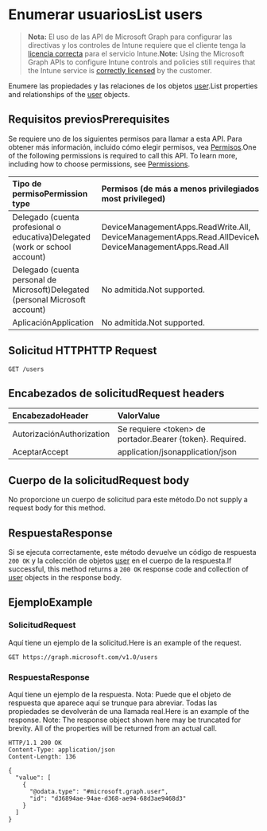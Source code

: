 # <a name="list-users"></a><span data-ttu-id="666b9-101">Enumerar usuarios</span><span class="sxs-lookup"><span data-stu-id="666b9-101">List users</span></span>

> <span data-ttu-id="666b9-102">**Nota:** El uso de las API de Microsoft Graph para configurar las directivas y los controles de Intune requiere que el cliente tenga la [licencia correcta](https://go.microsoft.com/fwlink/?linkid=839381) para el servicio Intune.</span><span class="sxs-lookup"><span data-stu-id="666b9-102">**Note:** Using the Microsoft Graph APIs to configure Intune controls and policies still requires that the Intune service is [correctly licensed](https://go.microsoft.com/fwlink/?linkid=839381) by the customer.</span></span>

<span data-ttu-id="666b9-103">Enumere las propiedades y las relaciones de los objetos [user](../resources/intune_mam_user.md).</span><span class="sxs-lookup"><span data-stu-id="666b9-103">List properties and relationships of the [user](../resources/intune_mam_user.md) objects.</span></span>
## <a name="prerequisites"></a><span data-ttu-id="666b9-104">Requisitos previos</span><span class="sxs-lookup"><span data-stu-id="666b9-104">Prerequisites</span></span>
<span data-ttu-id="666b9-p101">Se requiere uno de los siguientes permisos para llamar a esta API. Para obtener más información, incluido cómo elegir permisos, vea [Permisos](../../../concepts/permissions_reference.md).</span><span class="sxs-lookup"><span data-stu-id="666b9-p101">One of the following permissions is required to call this API. To learn more, including how to choose permissions, see [Permissions](../../../concepts/permissions_reference.md).</span></span>

|<span data-ttu-id="666b9-107">Tipo de permiso</span><span class="sxs-lookup"><span data-stu-id="666b9-107">Permission type</span></span>|<span data-ttu-id="666b9-108">Permisos (de más a menos privilegiados)</span><span class="sxs-lookup"><span data-stu-id="666b9-108">Permissions (from least to most privileged)</span></span>|
|:---|:---|
|<span data-ttu-id="666b9-109">Delegado (cuenta profesional o educativa)</span><span class="sxs-lookup"><span data-stu-id="666b9-109">Delegated (work or school account)</span></span>|<span data-ttu-id="666b9-110">DeviceManagementApps.ReadWrite.All, DeviceManagementApps.Read.All</span><span class="sxs-lookup"><span data-stu-id="666b9-110">DeviceManagementApps.ReadWrite.All, DeviceManagementApps.Read.All</span></span>|
|<span data-ttu-id="666b9-111">Delegado (cuenta personal de Microsoft)</span><span class="sxs-lookup"><span data-stu-id="666b9-111">Delegated (personal Microsoft account)</span></span>|<span data-ttu-id="666b9-112">No admitida.</span><span class="sxs-lookup"><span data-stu-id="666b9-112">Not supported.</span></span>|
|<span data-ttu-id="666b9-113">Aplicación</span><span class="sxs-lookup"><span data-stu-id="666b9-113">Application</span></span>|<span data-ttu-id="666b9-114">No admitida.</span><span class="sxs-lookup"><span data-stu-id="666b9-114">Not supported.</span></span>|

## <a name="http-request"></a><span data-ttu-id="666b9-115">Solicitud HTTP</span><span class="sxs-lookup"><span data-stu-id="666b9-115">HTTP Request</span></span>
<!-- {
  "blockType": "ignored"
}
-->
``` http
GET /users
```

## <a name="request-headers"></a><span data-ttu-id="666b9-116">Encabezados de solicitud</span><span class="sxs-lookup"><span data-stu-id="666b9-116">Request headers</span></span>
|<span data-ttu-id="666b9-117">Encabezado</span><span class="sxs-lookup"><span data-stu-id="666b9-117">Header</span></span>|<span data-ttu-id="666b9-118">Valor</span><span class="sxs-lookup"><span data-stu-id="666b9-118">Value</span></span>|
|:---|:---|
|<span data-ttu-id="666b9-119">Autorización</span><span class="sxs-lookup"><span data-stu-id="666b9-119">Authorization</span></span>|<span data-ttu-id="666b9-120">Se requiere &lt;token&gt; de portador.</span><span class="sxs-lookup"><span data-stu-id="666b9-120">Bearer {token}. Required.</span></span>|
|<span data-ttu-id="666b9-121">Aceptar</span><span class="sxs-lookup"><span data-stu-id="666b9-121">Accept</span></span>|<span data-ttu-id="666b9-122">application/json</span><span class="sxs-lookup"><span data-stu-id="666b9-122">application/json</span></span>|

## <a name="request-body"></a><span data-ttu-id="666b9-123">Cuerpo de la solicitud</span><span class="sxs-lookup"><span data-stu-id="666b9-123">Request body</span></span>
<span data-ttu-id="666b9-124">No proporcione un cuerpo de solicitud para este método.</span><span class="sxs-lookup"><span data-stu-id="666b9-124">Do not supply a request body for this method.</span></span>

## <a name="response"></a><span data-ttu-id="666b9-125">Respuesta</span><span class="sxs-lookup"><span data-stu-id="666b9-125">Response</span></span>
<span data-ttu-id="666b9-126">Si se ejecuta correctamente, este método devuelve un código de respuesta `200 OK` y la colección de objetos [user](../resources/intune_mam_user.md) en el cuerpo de la respuesta.</span><span class="sxs-lookup"><span data-stu-id="666b9-126">If successful, this method returns a `200 OK` response code and collection of [user](../resources/intune_mam_user.md) objects in the response body.</span></span>

## <a name="example"></a><span data-ttu-id="666b9-127">Ejemplo</span><span class="sxs-lookup"><span data-stu-id="666b9-127">Example</span></span>
### <a name="request"></a><span data-ttu-id="666b9-128">Solicitud</span><span class="sxs-lookup"><span data-stu-id="666b9-128">Request</span></span>
<span data-ttu-id="666b9-129">Aquí tiene un ejemplo de la solicitud.</span><span class="sxs-lookup"><span data-stu-id="666b9-129">Here is an example of the request.</span></span>
``` http
GET https://graph.microsoft.com/v1.0/users
```

### <a name="response"></a><span data-ttu-id="666b9-130">Respuesta</span><span class="sxs-lookup"><span data-stu-id="666b9-130">Response</span></span>
<span data-ttu-id="666b9-p102">Aquí tiene un ejemplo de la respuesta. Nota: Puede que el objeto de respuesta que aparece aquí se trunque para abreviar. Todas las propiedades se devolverán de una llamada real.</span><span class="sxs-lookup"><span data-stu-id="666b9-p102">Here is an example of the response. Note: The response object shown here may be truncated for brevity. All of the properties will be returned from an actual call.</span></span>
``` http
HTTP/1.1 200 OK
Content-Type: application/json
Content-Length: 136

{
  "value": [
    {
      "@odata.type": "#microsoft.graph.user",
      "id": "d36894ae-94ae-d368-ae94-68d3ae9468d3"
    }
  ]
}
```



